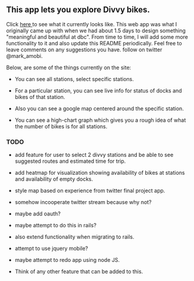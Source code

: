 ## This app lets you explore Divvy bikes.
  Click <a href="https://divvy-explorer.herokuapp.com"> here </a> to see what it currently looks like.
 This web app was what I originally came up with when we had about 1.5 days to design something
"meaningful and beautiful at dbc".
 From time to time, I will add some more functionality to it and also update this README periodically. Feel free to leave comments on any suggestions
 you have. follow on twitter @mark_amobi.

Below, are some of the things currently on the site:

- You can see all stations, select specific stations.

- For a particular station, you can see live info for status of docks and bikes of that station.

-  Also you can see a google map centered around the specific station.

- You can see a high-chart graph which gives you a rough idea of what the number of bikes is for all stations.

### TODO
- add feature for user to select 2 divvy stations and be able to see suggested routes and estimated time for trip.

- add heatmap for visualization showing availability of bikes at stations and availability of empty docks.

- style map based on experience from twitter final project app.

- somehow incooperate twitter stream because why not?

- maybe add oauth?

- maybe attempt to do this in rails?

- also extend functionality when migrating to rails.

- attempt to use jquery mobile?

- maybe attempt to redo app using node JS.

- Think of any other feature that can be added to this.
